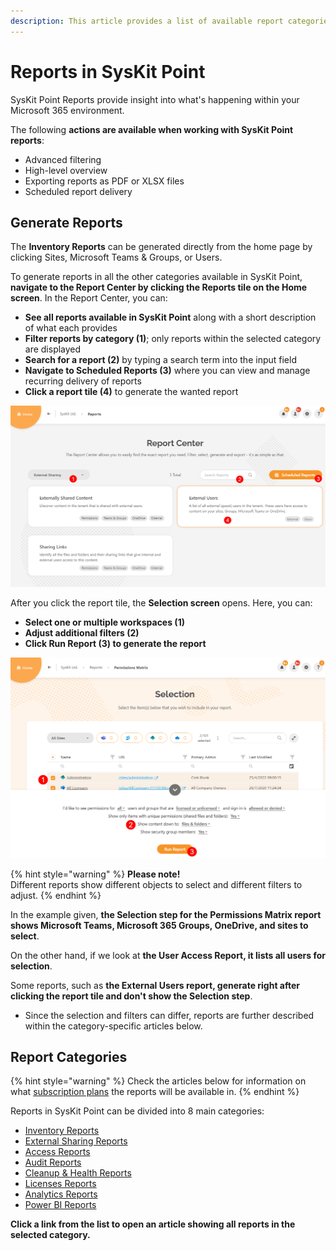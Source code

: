 ```yaml
---
description: This article provides a list of available report categories and shows how to generate reports in SysKit Point.
---
```


# Reports in SysKit Point

SysKit Point Reports provide insight into what's happening within your Microsoft 365 environment. 

The following **actions are available when working with SysKit Point reports**:
* Advanced filtering
* High-level overview
* Exporting reports as PDF or XLSX files
* Scheduled report delivery

## Generate Reports

The **Inventory Reports** can be generated directly from the home page by clicking Sites, Microsoft Teams & Groups, or Users. 

To generate reports in all the other categories available in SysKit Point, **navigate to the Report Center by clicking the Reports tile on the Home screen**.
In the Report Center, you can:
* **See all reports available in SysKit Point** along with a short description of what each provides
* **Filter reports by category (1)**; only reports within the selected category are displayed
* **Search for a report (2)** by typing a search term into the input field
* **Navigate to Scheduled Reports (3)** where you can view and manage recurring delivery of reports 
* **Click a report tile (4)** to generate the wanted report

![SysKit Point - Report Center](../.gitbook/assets/generate_reports_overview-report_center.png)

After you click the report tile, the **Selection screen** opens.
Here, you can:
* **Select one or multiple workspaces (1)**
* **Adjust additional filters (2)**
* **Click Run Report (3) to generate the report**

![Generating Reports - Selection Screen](../.gitbook/assets/generate_reports_overview-selection_step.png)

{% hint style="warning" %}
**Please note!**  
Different reports show different objects to select and different filters to adjust. 
{% endhint %}

In the example given, **the Selection step for the Permissions Matrix report shows Microsoft Teams, Microsoft 365 Groups, OneDrive, and sites to select**. 

On the other hand, if we look at **the User Access Report, it lists all users for selection**. 

Some reports, such as **the External Users report, generate right after clicking the report tile and don't show the Selection step**. 
* Since the selection and filters can differ, reports are further described within the category-specific articles below.

## Report Categories

{% hint style="warning" %}
Check the articles below for information on what [subscription plans](https://www.syskit.com/products/point/pricing/) the reports will be available in.
{% endhint %}

Reports in SysKit Point can be divided into 8 main categories:
* [Inventory Reports](inventory-reports.md)
* [External Sharing Reports](external-sharing-reports.md)
* [Access Reports](access-reports.md)
* [Audit Reports](audit-reports.md)
* [Cleanup & Health Reports](cleanup-and-health-reports.md)
* [Licenses Reports](licenses-reports.md)
* [Analytics Reports](analytics-reports.md)
* [Power BI Reports](power-bi-reports.md)


**Click a link from the list to open an article showing all reports in the selected category.**
